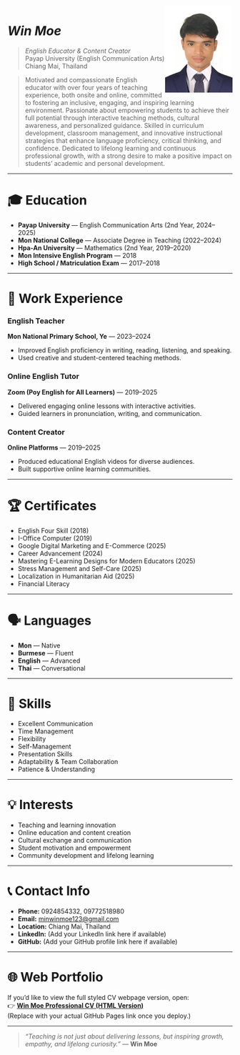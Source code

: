 <img src="wmcvphoto.jpg" alt="Win Moe Photo" align="right" width="30%"/>

# _Win Moe_
> _English Educator & Content Creator_<br />
> Payap University (English Communication Arts)<br />
> Chiang Mai, Thailand<br />

> Motivated and compassionate English educator with over four years of teaching experience, both onsite and online, committed to fostering an inclusive, engaging, and inspiring learning environment. Passionate about empowering students to achieve their full potential through interactive teaching methods, cultural awareness, and personalized guidance. Skilled in curriculum development, classroom management, and innovative instructional strategies that enhance language proficiency, critical thinking, and confidence. Dedicated to lifelong learning and continuous professional growth, with a strong desire to make a positive impact on students’ academic and personal development.

---

# 🎓 Education
* **Payap University** — English Communication Arts (2nd Year, 2024–2025)
* **Mon National College** — Associate Degree in Teaching (2022–2024)
* **Hpa-An University** — Mathematics (2nd Year, 2019–2020)
* **Mon Intensive English Program** — 2018
* **High School / Matriculation Exam** — 2017–2018

---

# 💼 Work Experience

### English Teacher  
**Mon National Primary School, Ye** — 2023–2024  
- Improved English proficiency in writing, reading, listening, and speaking.  
- Used creative and student-centered teaching methods.  

### Online English Tutor  
**Zoom (Poy English for All Learners)** — 2019–2025  
- Delivered engaging online lessons with interactive activities.  
- Guided learners in pronunciation, writing, and communication.  

### Content Creator  
**Online Platforms** — 2019–2025  
- Produced educational English videos for diverse audiences.  
- Built supportive online learning communities.  

---

# 🏆 Certificates
* English Four Skill (2018)  
* I-Office Computer (2019)  
* Google Digital Marketing and E-Commerce (2025)  
* Career Advancement (2024)  
* Mastering E-Learning Designs for Modern Educators (2025)  
* Stress Management and Self-Care (2025)  
* Localization in Humanitarian Aid (2025)  
* Financial Literacy  

---

# 🗣️ Languages
* **Mon** — Native  
* **Burmese** — Fluent  
* **English** — Advanced  
* **Thai** — Conversational  

---

# 🧠 Skills
* Excellent Communication  
* Time Management  
* Flexibility  
* Self-Management  
* Presentation Skills  
* Adaptability & Team Collaboration  
* Patience & Understanding  

---

# 💡 Interests
* Teaching and learning innovation  
* Online education and content creation  
* Cultural exchange and communication  
* Student motivation and empowerment  
* Community development and lifelong learning  

---

# 📞 Contact Info
* **Phone:** 0924854332, 09772518980  
* **Email:** [minwinmoe123@gmail.com](mailto:minwinmoe123@gmail.com)  
* **Location:** Chiang Mai, Thailand  
* **LinkedIn:** (Add your LinkedIn link here if available)  
* **GitHub:** (Add your GitHub profile link here if available)  

---

# 🌐 Web Portfolio
If you’d like to view the full styled CV webpage version, open:  
👉 **[Win Moe Professional CV (HTML Version)](https://github.com/yourusername/yourcvrepo)**  
(Replace with your actual GitHub Pages link once you deploy.)

---

> _“Teaching is not just about delivering lessons, but inspiring growth, empathy, and lifelong curiosity.”_ — **Win Moe**
